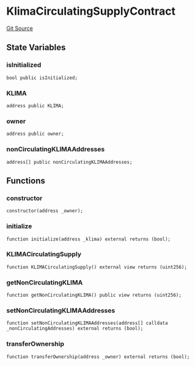 # KlimaCirculatingSupplyContract
[Git Source](https://github.com/KlimaDAO/klimadao-solidity/blob/d2235caa445c673ffcb1a4a1d8c97c8c3cba5198/src/protocol/staking/utils/KlimaCirculatingSupplyContract.sol)


## State Variables
### isInitialized

```solidity
bool public isInitialized;
```


### KLIMA

```solidity
address public KLIMA;
```


### owner

```solidity
address public owner;
```


### nonCirculatingKLIMAAddresses

```solidity
address[] public nonCirculatingKLIMAAddresses;
```


## Functions
### constructor


```solidity
constructor(address _owner);
```

### initialize


```solidity
function initialize(address _klima) external returns (bool);
```

### KLIMACirculatingSupply


```solidity
function KLIMACirculatingSupply() external view returns (uint256);
```

### getNonCirculatingKLIMA


```solidity
function getNonCirculatingKLIMA() public view returns (uint256);
```

### setNonCirculatingKLIMAAddresses


```solidity
function setNonCirculatingKLIMAAddresses(address[] calldata _nonCirculatingAddresses) external returns (bool);
```

### transferOwnership


```solidity
function transferOwnership(address _owner) external returns (bool);
```

